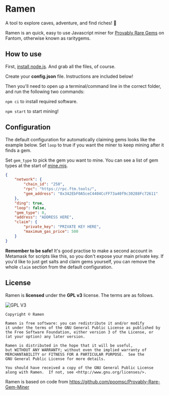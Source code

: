 # Ramen
A tool to explore caves, adventure, and find riches! 💎

Ramen is an quick, easy to use Javascript miner for [Provably Rare Gems](https://gems.alphafinance.io/#/rarity) on Fantom, otherwise known as raritygems.

## How to use
First, [install node.js](https://nodejs.org/en/). And grab all the files, of course.

Create your **config.json** file. Instructions are included below!

Then you'll need to open up a terminal/command line in the correct folder, and run the following two commands:

`npm ci` to install required software.


`npm start` to start mining!

## Configuration
The default configuration for automatically claiming gems looks like the example below. Set `loop` to true if you want the miner to keep mining after it finds a gem.

Set `gem_type` to pick the gem you want to mine. You can see a list of gem types at the start of [mine.mjs](https://github.com/dmptrluke/ramen/blob/master/mine.mjs).

```json
{
    "network": {
        "chain_id": "250",
        "rpc": "https://rpc.ftm.tools/",
        "gem_address": "0x342EbF0A5ceC4404CcFF73a40f9c30288Fc72611"
    },
    "ding": true,
    "loop": false,
    "gem_type": 0,
    "address": "ADDRESS HERE",
    "claim": {
        "private_key": "PRIVATE KEY HERE",
        "maximum_gas_price": 500
    }
}
```

**Remember to be safe!** It's good practise to make a second account in Metamask for scripts like this, so you don't expose your main private key. If you'd like to just get salts and claim gems yourself, you can remove the whole `claim` section from the default configuration.

## License

Ramen is **licensed** under the **GPL v3** license. The terms are as follows.

![GPL V3](https://www.gnu.org/graphics/gplv3-127x51.png)
    
    Copyright © Ramen

    Ramen is free software: you can redistribute it and/or modify
    it under the terms of the GNU General Public License as published by
    the Free Software Foundation, either version 3 of the License, or
    (at your option) any later version.

    Ramen is distributed in the hope that it will be useful,
    but WITHOUT ANY WARRANTY; without even the implied warranty of
    MERCHANTABILITY or FITNESS FOR A PARTICULAR PURPOSE.  See the
    GNU General Public License for more details.

    You should have received a copy of the GNU General Public License
    along with Ramen.  If not, see <http://www.gnu.org/licenses/>.
    
Ramen is based on code from https://github.com/poomsc/Provably-Rare-Gem-Miner
